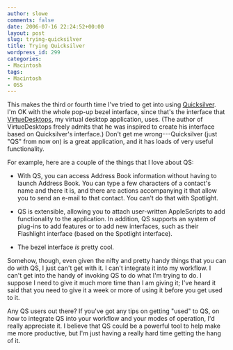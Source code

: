 ```yaml
---
author: slowe
comments: false
date: 2006-07-16 22:24:52+00:00
layout: post
slug: trying-quicksilver
title: Trying Quicksilver
wordpress_id: 299
categories:
- Macintosh
tags:
- Macintosh
- OSS
---
```


This makes the third or fourth time I've tried to get into using [Quicksilver](http://quicksilver.blacktree.com/). I'm OK with the whole pop-up bezel interface, since that's the interface that [VirtueDesktops](http://www.virtuedesktops.info/), my virtual desktop application, uses. (The author of VirtueDesktops freely admits that he was inspired to create his interface based on Quicksilver's interface.) Don't get me wrong---Quicksilver (just "QS" from now on) is a great application, and it has loads of very useful functionality.

For example, here are a couple of the things that I love about QS:

* With QS, you can access Address Book information without having to launch Address Book. You can type a few characters of a contact's name and there it is, and there are actions accompanying it that allow you to send an e-mail to that contact. You can't do that with Spotlight.

* QS is extensible, allowing you to attach user-written AppleScripts to add functionality to the application. In addition, QS supports an system of plug-ins to add features or to add new interfaces, such as their Flashlight interface (based on the Spotlight interface).

* The bezel interface _is_ pretty cool.

Somehow, though, even given the nifty and pretty handy things that you can do with QS, I just can't get with it. I can't integrate it into my workflow. I can't get into the handy of invoking QS to do what I'm trying to do. I suppose I need to give it much more time than I am giving it; I've heard it said that you need to give it a week or more of using it before you get used to it.

Any QS users out there? If you've got any tips on getting "used" to QS, on how to integrate QS into your workflow and your modes of operation, I'd really appreciate it. I believe that QS could be a powerful tool to help make me more productive, but I'm just having a really hard time getting the hang of it.
